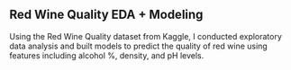 ## Red Wine Quality EDA + Modeling
Using the Red Wine Quality dataset from Kaggle, I conducted exploratory data analysis and built models to predict the quality of red wine using features including alcohol %, density, and pH levels.
